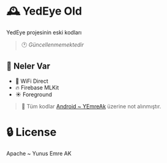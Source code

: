 # 🕰️ YedEye Old

YedEye projesinin eski kodları

> 🕐 _Güncellenmemektedir_

## 👀 Neler Var

* 📶 WiFi Direct
* 🔥 Firebase MLKit
* ☀️ Foreground 

> 📢 Tüm kodlar [Android ~ YEmreAk](httos://android.yemreak.com) üzerine not alınmıştır.

# 🔒 License

Apache ~ Yunus Emre AK
